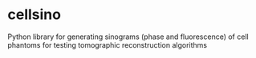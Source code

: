 # cellsino
Python library for generating sinograms (phase and fluorescence) of cell phantoms for testing tomographic reconstruction algorithms
